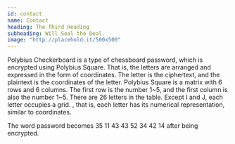```yaml
---
id: contact
name: Contact
heading: The Third Heading
subheading: Will Seal the Deal.
image: "http://placehold.it/500x500"
---
```


Polybius Checkerboard is a type of chessboard password, which is encrypted using Polybius Square. That is, the letters are arranged and expressed in the form of coordinates. The letter is the ciphertext, and the plaintext is the coordinates of the letter. Polybius Square is a matrix with 6 rows and 6 columns. The first row is the number 1~5, and the first column is also the number 1~5. There are 26 letters in the table. Except I and J, each letter occupies a grid. , that is, each letter has its numerical representation, similar to coordinates.

The word password becomes 35 11 43 43 52 34 42 14 after being encrypted.
